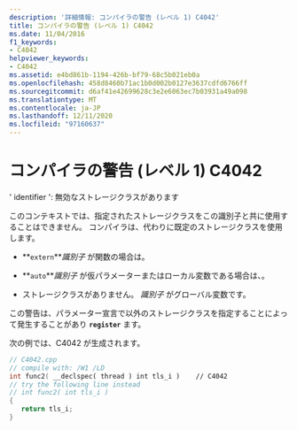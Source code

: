 ```yaml
---
description: '詳細情報: コンパイラの警告 (レベル 1) C4042'
title: コンパイラの警告 (レベル 1) C4042
ms.date: 11/04/2016
f1_keywords:
- C4042
helpviewer_keywords:
- C4042
ms.assetid: e4bd861b-1194-426b-bf79-68c5b021eb0a
ms.openlocfilehash: 458d8460b71ac1b0d002b0127e3637cdfd6766ff
ms.sourcegitcommit: d6af41e42699628c3e2e6063ec7b03931a49a098
ms.translationtype: MT
ms.contentlocale: ja-JP
ms.lasthandoff: 12/11/2020
ms.locfileid: "97160637"
---
```

# <a name="compiler-warning-level-1-c4042"></a>コンパイラの警告 (レベル 1) C4042

' identifier ': 無効なストレージクラスがあります

このコンテキストでは、指定されたストレージクラスをこの識別子と共に使用することはできません。 コンパイラは、代わりに既定のストレージクラスを使用します。

- **`extern`***識別子* が関数の場合は。

- **`auto`***識別子* が仮パラメーターまたはローカル変数である場合は、。

- ストレージクラスがありません。 *識別子* がグローバル変数です。

この警告は、パラメーター宣言で以外のストレージクラスを指定することによって発生することがあり **`register`** ます。

次の例では、C4042 が生成されます。

```cpp
// C4042.cpp
// compile with: /W1 /LD
int func2( __declspec( thread ) int tls_i )    // C4042
// try the following line instead
// int func2( int tls_i )
{
   return tls_i;
}
```

